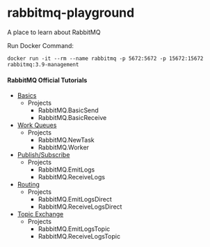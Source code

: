 # rabbitmq-playground
 A place to learn about RabbitMQ


Run Docker Command: 
```
docker run -it --rm --name rabbitmq -p 5672:5672 -p 15672:15672 rabbitmq:3.9-management
```

#### RabbitMQ Official Tutorials
 * [Basics](https://www.rabbitmq.com/tutorials/tutorial-one-dotnet.html)
   * Projects
     * RabbitMQ.BasicSend
     * RabbitMQ.BasicReceive
 * [Work Queues](https://www.rabbitmq.com/tutorials/tutorial-two-dotnet.html)
    * Projects 
      * RabbitMQ.NewTask
      * RabbitMQ.Worker
 * [Publish/Subscribe](https://www.rabbitmq.com/tutorials/tutorial-three-dotnet.html)
   * Projects
     * RabbitMQ.EmitLogs
     * RabbitMQ.ReceiveLogs
 * [Routing](https://www.rabbitmq.com/tutorials/tutorial-four-dotnet.html)
   * Projects
     * RabbitMQ.EmitLogsDirect
     * RabbitMQ.ReceiveLogsDirect
 * [Topic Exchange](https://www.rabbitmq.com/tutorials/tutorial-five-dotnet.html)
   * Projects
     * RabbitMQ.EmitLogsTopic
     * RabbitMQ.ReceiveLogsTopic
